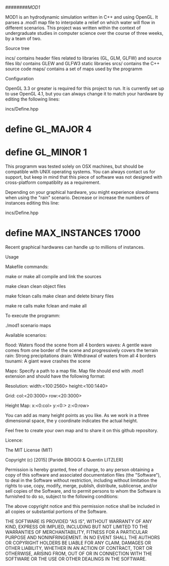 ########*MOD1*

MOD1 is an hydrodynamic simulation written in C++ and using OpenGL. It parses a .mod1 map file to interpolate a relief on which water will flow in different scenarios. This project was written within the context of undergraduate studies in computer science over the course of three weeks, by a team of two.

Source tree

incs/ contains header files related to libraries (GL, GLM, GLFW) and source files
lib/ contains GLEW and GLFW3 static libraries
srcs/ contains the C++ source code
maps/ contains a set of maps used by the programm

Configuration

OpenGL 3.3 or greater is required for this project to run. It is currently set up to use OpenGL 4.1, but you can always change it to match your hardware by editing the following lines:

incs/Define.hpp

# define GL_MAJOR					4
# define GL_MINOR					1

This programm was tested solely on OSX machines, but should be compatible with UNIX operating systems. You can always contact us for support, but keep in mind that this piece of software was not designed with cross-platform compatiblity as a requirement.

Depending on your graphical hardware, you might experience slowdowns when using the "rain" scenario. Decrease or increase the numbers of instances editing this line:

incs/Define.hpp

# define MAX_INSTANCES				17000

Recent graphical hardwares can handle up to millions of instances.

Usage

Makefile commands:

make or make all
compile and link the sources

make clean
clean object files

make fclean
calls make clean and delete binary files

make re
calls make fclean and make all

To execute the programm:

./mod1 scenario maps

Available scenarios:

flood: Waters flood the scene from all 4 borders
waves: A gentle wave comes from one border of the scene and progressively covers the terrain
rain: Strong precipitations
drain: Withdrawal of waters from all 4 borders 
tsunami: A giant wave crashes the scene

Maps:
Specify a path to a map file. Map file should end with .mod1 extension and should have the following format:

Resolution:
width:<100:2560> height:<100:1440>

Grid:
col:<20:3000> row:<20:3000>

Height Map:
x:<0:col> y:<0:> z:<0:row>

You can add as many height points as you like. As we work in a three dimensional space, the y coordinate indicates the actual height.

Feel free to create your own map and to share it on this github repository.

Licence:

The MIT License (MIT)

Copyright (c) [2015] [Paride BROGGI & Quentin LITZLER]

Permission is hereby granted, free of charge, to any person obtaining a copy
of this software and associated documentation files (the "Software"), to deal
in the Software without restriction, including without limitation the rights
to use, copy, modify, merge, publish, distribute, sublicense, and/or sell
copies of the Software, and to permit persons to whom the Software is
furnished to do so, subject to the following conditions:

The above copyright notice and this permission notice shall be included in all
copies or substantial portions of the Software.

THE SOFTWARE IS PROVIDED "AS IS", WITHOUT WARRANTY OF ANY KIND, EXPRESS OR
IMPLIED, INCLUDING BUT NOT LIMITED TO THE WARRANTIES OF MERCHANTABILITY,
FITNESS FOR A PARTICULAR PURPOSE AND NONINFRINGEMENT. IN NO EVENT SHALL THE
AUTHORS OR COPYRIGHT HOLDERS BE LIABLE FOR ANY CLAIM, DAMAGES OR OTHER
LIABILITY, WHETHER IN AN ACTION OF CONTRACT, TORT OR OTHERWISE, ARISING FROM,
OUT OF OR IN CONNECTION WITH THE SOFTWARE OR THE USE OR OTHER DEALINGS IN THE
SOFTWARE.


